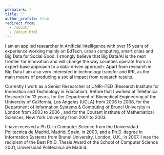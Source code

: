 ```yaml
---
permalink: /
title: ""
author_profile: true
redirect_from: 
  - /about/
  - /about.html
---
```

I am an applied researcher in Artificial Intelligence with over 15 years of experience working mainly on EdTech, urban computing, smart cities and Big Data for Social Good. I strongly believe that Big Data/AI is the next frontier for innovation and will change the way societies operate from an expert-base approach to a data-driven approach. Apart from research in Big Data I am also very interested in technology transfer and IPR, as the main means of producing a social impact from research results.

Currently I work as a Senior Researcher at UNIR-iTED (Research Institute for Innovation and Technology in Education). Before that I worked at Telefonica Research for 13 years, for the Department of Biomedical Engineering of the University of California, Los Angeles (UCLA) from 2006 to 2008, for the Department of Information Systems & Computing of Brunel University in London from 2003 to 2006 , and for the Courant Institute of Mathematical Sciences, New York University from 2001 to 2003.

I have received a Ph.D. in Computer Science from the Universidad Politecnica de Madrid, Madrid, Spain, in 2000, and a Ph.D. degree in Information Systems from Brunel University, London, U.K., in 2007. I was the recipient of the Best Ph.D. Thesis Award of the School of Computer Science 2001, Universidad Politecnica de Madrid.
